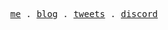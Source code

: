 <p align="center">
  <samp>
    <a href="https://dasith.works">me</a> .
    <a href="https://z9fr.github.io">blog</a> .
    <a href="https://twitter.com/sigsegvme">tweets</a> .
    <a href="https://discordapp.com/users/589026099305119745">discord</a> 
  </samp>
</p>
